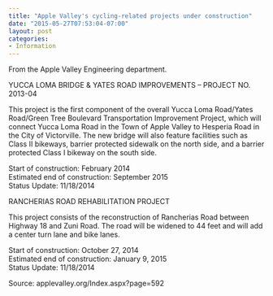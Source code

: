 ```yaml
---
title: "Apple Valley's cycling-related projects under construction"
date: "2015-05-27T07:53:04-07:00"
layout: post
categories:
- Information
---
```


From the Apple Valley Engineering department.

YUCCA LOMA BRIDGE &amp; YATES ROAD IMPROVEMENTS – PROJECT NO. 2013-04

This project is the first component of the overall Yucca Loma Road/Yates Road/Green Tree Boulevard Transportation Improvement Project, which will connect Yucca Loma Road in the Town of Apple Valley to Hesperia Road in the City of Victorville. The new bridge will also feature facilities such as Class II bikeways, barrier protected sidewalk on the north side, and a barrier protected Class I bikeway on the south side.

Start of construction: February 2014  
Estimated end of construction: September 2015  
Status Update: 11/18/2014

RANCHERIAS ROAD REHABILITATION PROJECT

This project consists of the reconstruction of Rancherias Road between Highway 18 and Zuni Road. The road will be widened to 44 feet and will add a center turn lane and bike lanes.

Start of construction: October 27, 2014  
Estimated end of construction: January 9, 2015  
Status Update: 11/18/2014

Source: applevalley.org/Index.aspx?page=592